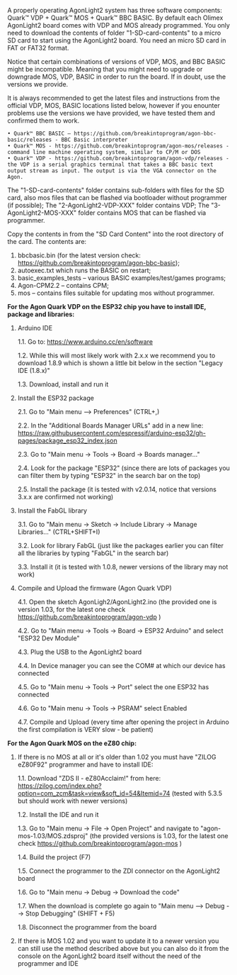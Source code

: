 A properly operating AgonLight2 system has three software components: Quark™ VDP + Quark™ MOS + Quark™ BBC BASIC. By default each Olimex AgonLight2 board comes with VDP and MOS already programmed. You only need to download the contents of folder "1-SD-card-contents" to a micro SD card to start using the AgonLight2 board. You need an micro SD card in FAT or FAT32 format.

Notice that certain combinations of versions of VDP, MOS, and BBC BASIC might be incompatible. Meaning that you might need to upgrade or downgrade MOS, VDP, BASIC in order to run the board. If in doubt, use the versions we provide.

It is always recommended to get the latest files and instructions from the official VDP, MOS, BASIC locations listed below, however if you enounter problems use the versions we have provided, we have tested them and confirmed them to work.

    • Quark™ BBC BASIC – https://github.com/breakintoprogram/agon-bbc-basic/releases - BBC Basic interpreter
    • Quark™ MOS - https://github.com/breakintoprogram/agon-mos/releases - command line machine operating system, similar to CP/M or DOS
    • Quark™ VDP - https://github.com/breakintoprogram/agon-vdp/releases - the VDP is a serial graphics terminal that takes a BBC basic text output stream as input. The output is via the VGA connector on the Agon.

The "1-SD-card-contents" folder contains sub-folders with files for the SD card, also mos files that can be flashed via bootloader without programmer (if possible);
The "2-AgonLight2-VDP-XXX" folder contains VDP;
The "3-AgonLight2-MOS-XXX" folder contains MOS that can be flashed via programmer.

Copy the contents in from the "SD Card Content" into the root directory of the card. The contents are:

1) bbcbasic.bin (for the latest version check: https://github.com/breakintoprogram/agon-bbc-basic);
2) autoexec.txt which runs the BASIC on restart;
3) basic_examples_tests – various BASIC examples/test/games programs;
4) Agon-CPM2.2 – contains CPM;
5) mos – contains files suitable for updating mos without programmer.

**For the Agon Quark VDP on the ESP32 chip you have to install IDE, package and libraries:**

1. Arduino IDE

    1.1. Go to: https://www.arduino.cc/en/software

    1.2. While this will most likely work with 2.x.x we recommend you to download 1.8.9 which is shown a little bit below in the section "Legacy IDE (1.8.x)"

    1.3. Download, install and run it

2. Install the ESP32 package

    2.1. Go to "Main menu --> Preferences" (CTRL+,)

    2.2. In the "Additional Boards Manager URLs" add in a new line: https://raw.githubusercontent.com/espressif/arduino-esp32/gh-pages/package_esp32_index.json

    2.3. Go to "Main menu -> Tools -> Board -> Boards manager..."

    2.4. Look for the package "ESP32" (since there are lots of packages you can filter them by typing "ESP32" in the search bar on the top)

    2.5. Install the package (it is tested with v2.0.14, notice that versions 3.x.x are confirmed not working)

3. Install the FabGL library

    3.1. Go to "Main menu -> Sketch -> Include Library -> Manage Libraries..." (CTRL+SHIFT+I)

    3.2. Look for library FabGL (just like the packages earlier you can filter all the libraries by typing "FabGL" in the search bar)

    3.3. Install it (it is tested with 1.0.8, newer versions of the library may not work)

4. Compile and Upload the firmware (Agon Quark VDP)

    4.1. Open the sketch AgonLigh2/AgonLight2.ino (the provided one is version 1.03, for the latest one check https://github.com/breakintoprogram/agon-vdp )

    4.2. Go to "Main menu -> Tools -> Board -> ESP32 Arduino" and select "ESP32 Dev Module"

    4.3. Plug the USB to the AgonLight2 board

    4.4. In Device manager you can see the COM# at which our device has connected

    4.5. Go to "Main menu -> Tools -> Port" select the one ESP32 has connected

    4.6. Go to "Main menu -> Tools -> PSRAM" select Enabled

    4.7. Compile and Upload (every time after opening the project in Arduino the first compilation is VERY slow - be patient)

**For the Agon Quark MOS on the eZ80 chip:**

1. If there is no MOS at all or it's older than 1.02 you must have "ZILOG eZ80F92" programmer and have to install IDE:

    1.1. Download "ZDS II - eZ80Acclaim!" from here: https://zilog.com/index.php?option=com_zcm&task=view&soft_id=54&Itemid=74 (tested with 5.3.5 but should work with newer versions)

    1.2. Install the IDE and run it

    1.3. Go to "Main menu -> File -> Open Project" and navigate to  "agon-mos-1.03/MOS.zdsproj" (the provided versions is 1.03, for the latest one check https://github.com/breakintoprogram/agon-mos )

    1.4. Build the project (F7)

    1.5. Connect the programmer to the ZDI connector on the AgonLight2 board

    1.6. Go to "Main menu -> Debug -> Download the code"

    1.7. When the download is complete go again to "Main menu --> Debug --> Stop Debugging" (SHIFT + F5)

    1.8. Disconnect the programmer from the board

2. If there is MOS 1.02 and you want to update it to a newer version you can still use the method described above but you can also do it from the console on the AgonLight2 board itself without the need of the programmer and IDE
